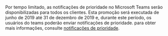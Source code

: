 Por tempo limitado, as notificações de prioridade no Microsoft Teams serão disponibilizadas para todos os clientes. Esta promoção será executada de junho de 2019 até 31 de dezembro de 2019 e, durante este período, os usuários do teams poderão enviar notificações de prioridade. para obter mais informações, consulte [notificações de prioridade](../teams-add-on-licensing/pri-message.md). 